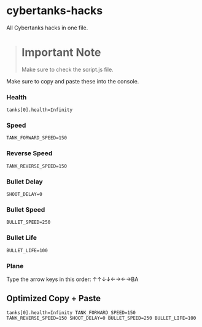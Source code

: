 # cybertanks-hacks
All Cybertanks hacks in one file.

> <h1>Important Note</h1>
> Make sure to check the script.js file.

Make sure to copy and paste these into the console.

### Health
<code>tanks[0].health=Infinity</code>

### Speed
<code>TANK_FORWARD_SPEED=150</code>

### Reverse Speed
<code>TANK_REVERSE_SPEED=150</code>

### Bullet Delay
<code>SHOOT_DELAY=0</code>

### Bullet Speed
<code>BULLET_SPEED=250</code>

### Bullet Life
<code>BULLET_LIFE=100</code>

### Plane
Type the arrow keys in this order: ↑↑↓↓←→←→BA

## Optimized Copy + Paste
<code>tanks[0].health=Infinity
TANK_FORWARD_SPEED=150
TANK_REVERSE_SPEED=150
SHOOT_DELAY=0
BULLET_SPEED=250
BULLET_LIFE=100
</code>
